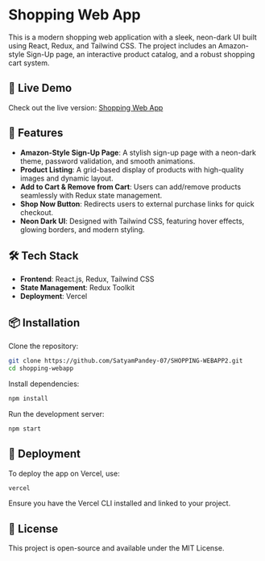 # Shopping Web App

This is a modern shopping web application with a sleek, neon-dark UI built using React, Redux, and Tailwind CSS. The project includes an Amazon-style Sign-Up page, an interactive product catalog, and a robust shopping cart system.

## 🚀 Live Demo

Check out the live version: [Shopping Web App](https://shopping-webapp-2-ku9i.vercel.app/)

## 📌 Features

- **Amazon-Style Sign-Up Page**: A stylish sign-up page with a neon-dark theme, password validation, and smooth animations.
- **Product Listing**: A grid-based display of products with high-quality images and dynamic layout.
- **Add to Cart & Remove from Cart**: Users can add/remove products seamlessly with Redux state management.
- **Shop Now Button**: Redirects users to external purchase links for quick checkout.
- **Neon Dark UI**: Designed with Tailwind CSS, featuring hover effects, glowing borders, and modern styling.

## 🛠 Tech Stack

- **Frontend**: React.js, Redux, Tailwind CSS
- **State Management**: Redux Toolkit
- **Deployment**: Vercel

## 📦 Installation

Clone the repository:
```sh
git clone https://github.com/SatyamPandey-07/SHOPPING-WEBAPP2.git
cd shopping-webapp
```

Install dependencies:
```sh
npm install
```

Run the development server:
```sh
npm start
```

## 🚀 Deployment

To deploy the app on Vercel, use:
```sh
vercel
```
Ensure you have the Vercel CLI installed and linked to your project.

## 📜 License

This project is open-source and available under the MIT License.


